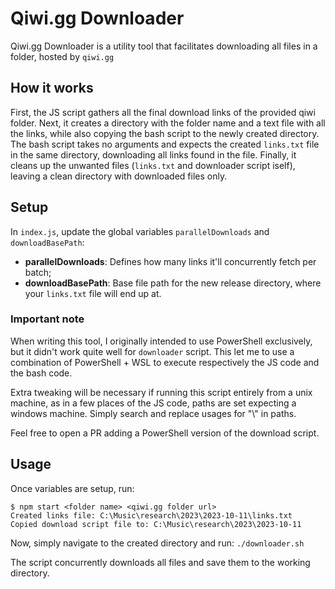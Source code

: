 # Qiwi.gg Downloader

Qiwi.gg Downloader is a utility tool that facilitates downloading all files in a folder, hosted by `qiwi.gg`

## How it works

First, the JS script gathers all the final download links of the provided qiwi folder. Next, it creates a directory with the folder name and a text file with all the links, while also copying the bash script to the newly created directory. The bash script takes no arguments and expects the created `links.txt` file in the same directory, downloading all links found in the file. Finally, it cleans up the unwanted files (`links.txt` and downloader script iself), leaving a clean directory with downloaded files only.

## Setup

In `index.js`, update the global variables `parallelDownloads` and `downloadBasePath`:
- **parallelDownloads**: Defines how many links it'll concurrently fetch per batch;
- **downloadBasePath**: Base file path for the new release directory, where your `links.txt` file will end up at.

### Important note

When writing this tool, I originally intended to use PowerShell exclusively, but it didn't work quite well for `downloader` script. This let me to use a combination of PowerShell + WSL to execute respectively the JS code and the bash code. 

Extra tweaking will be necessary if running this script entirely from a unix machine, as in a few places of the JS code, paths are set expecting a windows machine. Simply search and replace usages for "\\" in paths.

Feel free to open a PR adding a PowerShell version of the download script.

## Usage

Once variables are setup, run:

```
$ npm start <folder name> <qiwi.gg folder url>
Created links file: C:\Music\research\2023\2023-10-11\links.txt
Copied download script file to: C:\Music\research\2023\2023-10-11
```

Now, simply navigate to the created directory and run:
`./downloader.sh` 

The script concurrently downloads all files and save them to the working directory.
